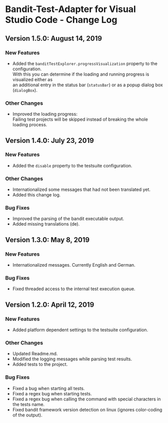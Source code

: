 # Bandit-Test-Adapter for Visual Studio Code - Change Log

## Version 1.5.0: August 14, 2019

### New Features

- Added the `banditTestExplorer.progressVisualization` property to the configuration. <br/>
  With this you can determine if the loading and running progress is visualized either as <br/>
  an additional entry in the status bar (`statusBar`) or as a popup dialog box (`dialogBox`).<br/>

### Other Changes

- Improved the loading progress: <br/>
  Failing test projects will be skipped instead of breaking the whole loading process.

## Version 1.4.0: July 23, 2019

### New Features

- Added the `disable` property to the testsuite configuration.

### Other Changes

- Internationalized some messages that had not been translated yet.
- Added this change log.

### Bug Fixes

- Improved the parsing of the bandit executable output.
- Added missing translations (de).

## Version 1.3.0: May 8, 2019

### New Features

- Internationalized messages. Currently English and German.

### Bug Fixes

- Fixed threaded access to the internal test execution queue.

## Version 1.2.0: April 12, 2019

### New Features

- Added platform dependent settings to the testsuite configuration.

### Other Changes

- Updated Readme.md.
- Modified the logging messages while parsing test results.
- Added tests to the project.

### Bug Fixes

- Fixed a bug when starting all tests.
- Fixed a regex bug when starting tests.
- Fixed a regex bug when calling the command with special characters in the tests name.
- Fixed bandit framework version detection on linux (ignores color-coding of the output).
